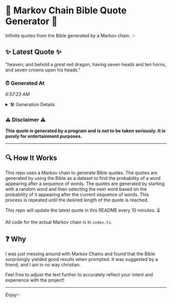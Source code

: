 # 📖 Markov Chain Bible Quote Generator 📖

Infinite quotes from the Bible generated by a Markov chain. ✨

## ✨ Latest Quote ✨
"heaven; and behold a great red dragon, having seven heads and ten horns, and seven crowns upon his heads."

### ⏰ Generated At
*6:57:23 AM*

<details>
    <summary>🛠️ Generation Details</summary>
    <p>
        <strong>🌱 Seed:</strong> heaven;<br>
        <strong>🔄 Iterations:</strong> 18<br>
        <strong>📜 Context History:</strong><br>[ heaven; ]: and<br>[ heaven;, and ]: behold<br>[ heaven;, and, behold ]: a<br>[ heaven;, and, behold, a ]: great<br>[ heaven;, and, behold, a, great ]: red<br>[ heaven;, and, behold, a, great, red ]: dragon,<br>[ and, behold, a, great, red, dragon, ]: having<br>[ behold, a, great, red, dragon,, having ]: seven<br>[ a, great, red, dragon,, having, seven ]: heads<br>[ great, red, dragon,, having, seven, heads ]: and<br>[ red, dragon,, having, seven, heads, and ]: ten<br>[ dragon,, having, seven, heads, and, ten ]: horns,<br>[ having, seven, heads, and, ten, horns, ]: and<br>[ seven, heads, and, ten, horns,, and ]: seven<br>[ heads, and, ten, horns,, and, seven ]: crowns<br>[ and, ten, horns,, and, seven, crowns ]: upon<br>[ ten, horns,, and, seven, crowns, upon ]: his<br>[ horns,, and, seven, crowns, upon, his ]: heads.<br>
    </p>
</details>

### ⚠️ Disclaimer ⚠️
**This quote is generated by a program and is not to be taken seriously. It is purely for entertainment purposes.**

---

## 🔍 How It Works

This repo uses a Markov chain to generate Bible quotes. The quotes are generated by using the Bible as a dataset to find the probability of a word appearing after a sequence of words. The quotes are generated by starting with a random word and then selecting the next word based on the probability of it appearing after the current sequence of words. This process is repeated until the desired length of the quote is reached.

This repo will update the latest quote in this README every 10 minutes. ⏳

All code for the actual Markov chain is in `index.ts`.

## ❓ Why

I was just messing around with Markov Chains and found that the Bible surprisingly yielded good results when prompted. 
It was suggested by a friend, and I am in no way christian.

Feel free to adjust the text further to accurately reflect your intent and experience with the project!

---

*Enjoy*✨
